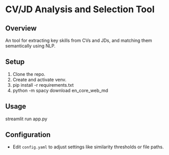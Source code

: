 # CV/JD Analysis and Selection Tool

## Overview
An tool for extracting key skills from CVs and JDs, and matching them semantically using NLP.

## Setup
1. Clone the repo.
2. Create and activate venv.
3. pip install -r requirements.txt
4. python -m spacy download en_core_web_md

## Usage
streamlit run app.py

## Configuration
- Edit `config.yaml` to adjust settings like similarity thresholds or file paths.